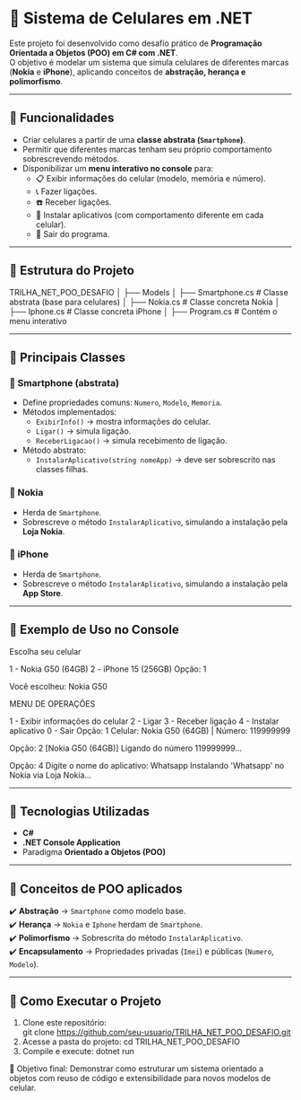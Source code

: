 # 📱 Sistema de Celulares em .NET

Este projeto foi desenvolvido como desafio prático de **Programação Orientada a Objetos (POO) em C# com .NET**.  
O objetivo é modelar um sistema que simula celulares de diferentes marcas (**Nokia** e **iPhone**), aplicando conceitos de **abstração, herança e polimorfismo**.  

---

## 🔹 Funcionalidades

- Criar celulares a partir de uma **classe abstrata (`Smartphone`)**.  
- Permitir que diferentes marcas tenham seu próprio comportamento sobrescrevendo métodos.  
- Disponibilizar um **menu interativo no console** para:  
  - 📋 Exibir informações do celular (modelo, memória e número).  
  - 📞 Fazer ligações.  
  - ☎️ Receber ligações.  
  - 📲 Instalar aplicativos (com comportamento diferente em cada celular).  
  - 🚪 Sair do programa.  

---

## 🔹 Estrutura do Projeto
TRILHA_NET_POO_DESAFIO
│
├── Models
│ ├── Smartphone.cs # Classe abstrata (base para celulares)
│ ├── Nokia.cs # Classe concreta Nokia
│ ├── Iphone.cs # Classe concreta iPhone
│
├── Program.cs # Contém o menu interativo

---

## 🔹 Principais Classes

### 🔸 Smartphone (abstrata)
- Define propriedades comuns: `Numero`, `Modelo`, `Memoria`.  
- Métodos implementados:
  - `ExibirInfo()` → mostra informações do celular.  
  - `Ligar()` → simula ligação.  
  - `ReceberLigacao()` → simula recebimento de ligação.  
- Método abstrato:
  - `InstalarAplicativo(string nomeApp)` → deve ser sobrescrito nas classes filhas.  

### 🔸 Nokia
- Herda de `Smartphone`.  
- Sobrescreve o método `InstalarAplicativo`, simulando a instalação pela **Loja Nokia**.  

### 🔸 iPhone
- Herda de `Smartphone`.  
- Sobrescreve o método `InstalarAplicativo`, simulando a instalação pela **App Store**.  

---

## 🔹 Exemplo de Uso no Console
Escolha seu celular

1 - Nokia G50 (64GB)
2 - iPhone 15 (256GB)
Opção: 1

Você escolheu: Nokia G50

MENU DE OPERAÇÕES

1 - Exibir informações do celular
2 - Ligar
3 - Receber ligação
4 - Instalar aplicativo
0 - Sair
Opção: 1
Celular: Nokia G50 (64GB) | Número: 119999999

Opção: 2
[Nokia G50 (64GB)] Ligando do número 119999999...

Opção: 4
Digite o nome do aplicativo: Whatsapp
Instalando 'Whatsapp' no Nokia via Loja Nokia...

---

## 🔹 Tecnologias Utilizadas
- **C#**
- **.NET Console Application**
- Paradigma **Orientado a Objetos (POO)**  

---

## 🔹 Conceitos de POO aplicados
✔️ **Abstração** → `Smartphone` como modelo base.  
✔️ **Herança** → `Nokia` e `Iphone` herdam de `Smartphone`.  
✔️ **Polimorfismo** → Sobrescrita do método `InstalarAplicativo`.  
✔️ **Encapsulamento** → Propriedades privadas (`Imei`) e públicas (`Numero`, `Modelo`).  

---

## 🚀 Como Executar o Projeto

1. Clone este repositório:  
   git clone https://github.com/seu-usuario/TRILHA_NET_POO_DESAFIO.git
2. Acesse a pasta do projeto:
   cd TRILHA_NET_POO_DESAFIO
3. Compile e execute:
   dotnet run

📌 Objetivo final: Demonstrar como estruturar um sistema orientado a objetos com reuso de código e extensibilidade para novos modelos de celular.
   



